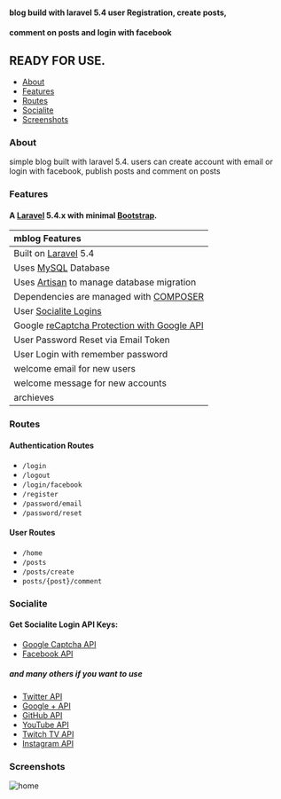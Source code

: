 #### blog build with laravel 5.4 user Registration, create posts,
#### comment on posts and login with facebook

## READY FOR USE.

- [About](#about)
- [Features](#features)
- [Routes](#routes)
- [Socialite](#socialite)
- [Screenshots](#screenshots)  


### About
simple blog built with laravel 5.4.
users can create account with email or login with facebook, publish posts
and comment on posts


### Features
#### A [Laravel](http://laravel.com/) 5.4.x with minimal [Bootstrap](http://getbootstrap.com).

| mblog Features  |
| :------------ |
|Built on [Laravel](http://laravel.com/) 5.4|
|Uses [MySQL](https://github.com/mysql) Database|
|Uses [Artisan](http://laravel.com/docs/5.4/artisan) to manage database migration|
|Dependencies are managed with [COMPOSER](https://getcomposer.org/)|
|User [Socialite Logins](https://github.com/laravel/socialite) |
|Google [reCaptcha Protection with Google API](https://developers.google.com/recaptcha/)|
|User Password Reset via Email Token|
|User Login with remember password|
|welcome email for new users|
|welcome message for new accounts|
|archieves|




### Routes
#### Authentication Routes
* ```/login```
* ```/logout```
* ```/login/facebook```
* ```/register```
* ```/password/email```
* ```/password/reset```

#### User Routes
* ```/home```
* ```/posts```
* ```/posts/create```
* ```posts/{post}/comment``` 

### Socialite
#### Get Socialite Login API Keys:
* [Google Captcha API](https://www.google.com/recaptcha/admin#list)
* [Facebook API](https://developers.facebook.com/)
##### and many others if you want to use
* [Twitter API](https://apps.twitter.com/)
* [Google &plus; API](https://console.developers.google.com/)
* [GitHub API](https://github.com/settings/applications/new)
* [YouTube API](https://developers.google.com/youtube/v3/getting-started)
* [Twitch TV API](http://www.twitch.tv/kraken/oauth2/clients/new)
* [Instagram API](https://instagram.com/developer/register/)



### Screenshots

![home]()


